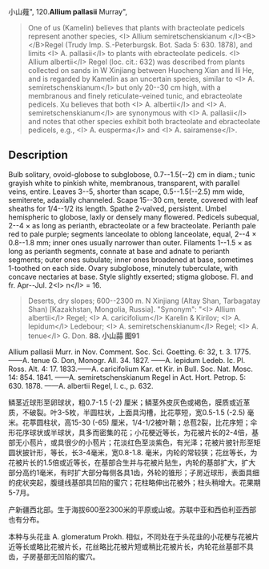 小山薤",
120.**Allium pallasii** Murray",

> One of us (Kamelin) believes that plants with bracteolate pedicels represent another species, &lt;I&gt; Allium semiretschenskianum &lt;/I&gt;&lt;B&gt; &lt;/B&gt;Regel (Trudy Imp. S.-Peterburgsk. Bot. Sada 5: 630. 1878), and limits &lt;I&gt; A. pallasii&lt;/I&gt; to plants with ebracteolate pedicels. &lt;I&gt; Allium albertii&lt;/I&gt; Regel (loc. cit.: 632) was described from plants collected on sands in W Xinjiang between Huocheng Xian and Ili He, and is regarded by Kamelin as an uncertain species, similar to &lt;I&gt; A. semiretschenskianum&lt;/I&gt; but only 20--30 cm high, with a membranous and finely reticulate-veined tunic, and ebracteolate pedicels. Xu believes that both &lt;I&gt; A. albertii&lt;/I&gt; and &lt;I&gt; A. semiretschenskianum&lt;/I&gt; are synonymous with &lt;I&gt; A. pallasii&lt;/I&gt; and notes that other species exhibit both bracteolate and ebracteolate pedicels, e.g., &lt;I&gt; A. eusperma&lt;/I&gt; and &lt;I&gt; A. sairamense&lt;/I&gt;.

## Description
Bulb solitary, ovoid-globose to subglobose, 0.7--1.5(--2) cm in diam.; tunic grayish white to pinkish white, membranous, transparent, with parallel veins, entire. Leaves 3--5, shorter than scape, 0.5--1.5(--2.5) mm wide, semiterete, adaxially channeled. Scape 15--30 cm, terete, covered with leaf sheaths for 1/4--1/2 its length. Spathe 2-valved, persistent. Umbel hemispheric to globose, laxly or densely many flowered. Pedicels subequal, 2--4 × as long as perianth, ebracteolate or a few bracteolate. Perianth pale red to pale purple; segments lanceolate to oblong lanceolate, equal, 2--4 × 0.8--1.8 mm; inner ones usually narrower than outer. Filaments 1--1.5 × as long as perianth segments, connate at base and adnate to perianth segments; outer ones subulate; inner ones broadened at base, sometimes 1-toothed on each side. Ovary subglobose, minutely tuberculate, with concave nectaries at base. Style slightly exserted; stigma globose. Fl. and fr. Apr--Jul. 2&lt;I&gt; n&lt;/I&gt; = 16.

> Deserts, dry slopes; 600--2300 m. N Xinjiang (Altay Shan, Tarbagatay Shan) [Kazakhstan, Mongolia, Russia].
  "Synonym": "&lt;I&gt; Allium albertii&lt;/I&gt; Regel; &lt;I&gt; A. caricifolium&lt;/I&gt; Karelin &amp; Kirilov; &lt;I&gt; A. lepidum&lt;/I&gt; Ledebour; &lt;I&gt; A. semiretschenskianum&lt;/I&gt; Regel; &lt;I&gt; A. tenue&lt;/I&gt; G. Don.
**88. 小山蒜 图91**

Allium pallasii Murr. in Nov. Comment. Soc. Sci. Goetting. 6: 32, t. 3. 1775.——A. tenue G. Don, Monogr. All. 34. 1827. ——A. lepidum Ledeb. Ic. Pl. Ross. Alt. 4: 17. 1833.——A. caricifolium Kar. et Kir. in Bull. Soc. Nat. Mosc. 14: 854. 1841. ——A. semiretschenskianum Regel in Act. Hort. Petrop. 5: 630. 1878. ——A. albertii Regel, l. c., p. 632.

鳞茎近球形至卵球状，粗0.7-1.5 (-2) 厘米；鳞茎外皮灰色或褐色，膜质或近革质，不破裂。叶3-5枚，半圆柱状，上面具沟槽，比花葶短，宽0.5-1.5 (-2.5) 毫米。花葶圆柱状，高15-30 (-65) 厘米，1/4-1/2被叶鞘；总苞2裂，比花序短；伞形花序球状或半球状，具多而密集的花；小花梗近等长，为花被片长的2-4倍，基部无小苞片，或具很少的小苞片；花淡红色至淡紫色，有光泽；花被片披针形至矩圆状披针形，等长，长3-4毫米，宽0.8-1.8. 毫米，内轮的常较狭；花丝等长，为花被片长的1.5倍或近等长，在基部合生并与花被片贴生，内轮的基部扩大，扩大部分高约1毫米，有时扩大部分每侧各具1齿，外轮的锥形；子房近球形，表面具细的疣状突起，腹缝线基部具凹陷的蜜穴；花柱略伸出花被外；柱头稍增大。花果期5-7月。

产新疆西北部。生于海拔600至2300米的平原或山坡。苏联中亚和西伯利亚西部也有分布。

本种与头花韭 A. glomeratum Prokh. 相似，不同处在于头花韭的小花梗与花被片近等长或略比花被片长，花丝略比花被片短或稍比花被片长，内轮花丝基部不具齿，子房基部无凹陷的蜜穴。
